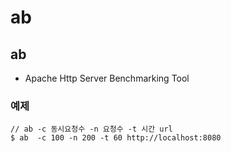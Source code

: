 # ab 

## ab
- Apache Http Server Benchmarking Tool

### 예제
```
// ab -c 동시요청수 -n 요청수 -t 시간 url
$ ab  -c 100 -n 200 -t 60 http://localhost:8080
```
